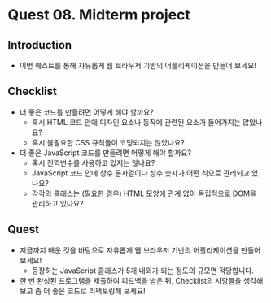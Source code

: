 # Quest 08. Midterm project

## Introduction

-   이번 퀘스트를 통해 자유롭게 웹 브라우저 기반의 어플리케이션을 만들어 보세요!

## Checklist

-   더 좋은 코드를 만들려면 어떻게 해야 할까요?
    -   혹시 HTML 코드 안에 디자인 요소나 동작에 관련된 요소가 들어가지는 않았나요?
    -   혹시 불필요한 CSS 규칙들이 코딩되지는 않았나요?
-   더 좋은 JavaScript 코드를 만들려면 어떻게 해야 할까요?
    -   혹시 전역변수를 사용하고 있지는 않나요?
    -   JavaScript 코드 안에 상수 문자열이나 상수 숫자가 어떤 식으로 관리되고 있나요?
    -   각각의 클래스는 (필요한 경우) HTML 모양에 관계 없이 독립적으로 DOM을 관리하고 있나요?

## Quest

-   지금까지 배운 것을 바탕으로 자유롭게 웹 브라우저 기반의 어플리케이션을 만들어 보세요!
    -   등장하는 JavaScript 클래스가 5개 내외가 되는 정도의 규모면 적당합니다.
-   한 번 완성된 프로그램을 제출하여 피드백을 받은 뒤, Checklist의 사항들을 생각해 보고 좀 더 좋은 코드로 리팩토링해 보세요!
